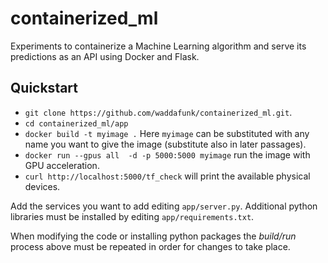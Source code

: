 # containerized_ml

Experiments to containerize a Machine Learning algorithm and serve its predictions as an API using Docker and Flask.

## Quickstart

* `git clone https://github.com/waddafunk/containerized_ml.git`.
* `cd containerized_ml/app`
* `docker build -t myimage .` Here `myimage` can be substituted with any name you want to give the image (substitute also in later passages).
* `docker run --gpus all  -d -p 5000:5000 myimage` run the image with GPU acceleration.
* `curl http://localhost:5000/tf_check` will print the available physical devices.

Add the services you want to add editing `app/server.py`. Additional python libraries must be installed by editing `app/requirements.txt`.

When modifying the code or installing python packages the *build/run* process above must be repeated in order for changes to take place. 

